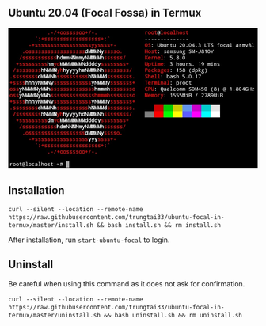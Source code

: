## Ubuntu 20.04 (Focal Fossa) in Termux
![image](neofetch.png)
## Installation
```
curl --silent --location --remote-name https://raw.githubusercontent.com/trungtai33/ubuntu-focal-in-termux/master/install.sh && bash install.sh && rm install.sh
```
After installation, run ```start-ubuntu-focal``` to login.
## Uninstall
Be careful when using this command as it does not ask for confirmation.
```
curl --silent --location --remote-name https://raw.githubusercontent.com/trungtai33/ubuntu-focal-in-termux/master/uninstall.sh && bash uninstall.sh && rm uninstall.sh
```
